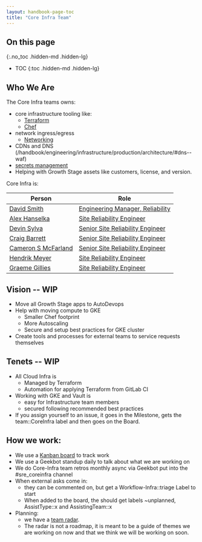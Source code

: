 ```yaml
---
layout: handbook-page-toc
title: "Core Infra Team"
---
```


## On this page
{:.no_toc .hidden-md .hidden-lg}

- TOC
{:toc .hidden-md .hidden-lg}

## Who We Are

The Core Infra teams owns:
* core infrastructure tooling like:
  * [Terraform](https://gitlab.com/gitlab-com/gitlab-com-infrastructure)
  * [Chef](/handbook/engineering/infrastructure/production/architecture/#chef-architecture)
* network ingress/egress
  * [Networking](/handbook/engineering/infrastructure/production/architecture/#internal-networking-scheme)
* CDNs and DNS (/handbook/engineering/infrastructure/production/architecture/#dns--waf)
* [secrets management](/handbook/engineering/infrastructure/production/architecture/#secrets-management) 
* Helping with Growth Stage assets like customers, license, and version.


Core Infra is:

| Person | Role |
| ------ | ------ |
|[David Smith](/company/team/#dawsmith)|[Engineering Manager, Reliability](/job-families/engineering/engineering-management-infrastructure/#engineering-manager-reliability)|
|[Alex Hanselka](/company/team/#ahanselka)|[Site Reliability Engineer](/job-families/engineering/site-reliability-engineer/)|
|[Devin Sylva](/company/team/#devin)|[Senior Site Reliability Engineer](/job-families/engineering/site-reliability-engineer/)|
|[Craig Barrett](/company/team/#craig)|[Senior Site Reliability Engineer](/job-families/engineering/site-reliability-engineer/)|
|[Cameron S McFarland](/company/team/#cmcfarland)|[Senior Site Reliability Engineer](/job-families/engineering/site-reliability-engineer/)|
|[Hendrik Meyer](/company/team/#T4cC0re)|[Site Reliability Engineer](/job-families/engineering/site-reliability-engineer/)|
|[Graeme Gillies](/company/team/#ggillies)|[Site Reliability Engineer](/job-families/engineering/site-reliability-engineer/)|


## Vision -- WIP
* Move all Growth Stage apps to AutoDevops
* Help with moving compute to GKE
  * Smaller Chef footprint
  * More Autoscaling 
  * Secure and setup best practices for GKE cluster
* Create tools and processes for external teams to service requests themselves


## Tenets -- WIP
* All Cloud Infra is 
  * Managed by Terraform
  * Automation for applying Terraform from GitLab CI
* Working with GKE and Vault is
  * easy for Infrastructure team members
  * secured following recommended best practices
* If you assign yourself to an issue, it goes in the Milestone, gets the team::CoreInfra label and then goes on the Board.

## How we work:
* We use a [Kanban board](https://gitlab.com/groups/gitlab-com/gl-infra/-/boards/1688496?milestone_title=%23started&label_name[]=team%3A%3ACore-Infra) to track work
* We use a Geekbot standup daily to talk about what we are working on
* We do Core-Infra team retros monthly async via Geekbot put into the #sre_coreinfra channel
* When external asks come in:
  * they can be commented on, but get a Workflow-Infra::triage Label to start
  * When added to the board, the should get labels ~unplanned, AssistType::x and AssistingTeam::x
* Planning: 
  * we have a [team radar](https://docs.google.com/drawings/d/1ohzs3lFCEGTDTg-cO0HNKvVHz1MCSIT54yAj4rr8gMc/edit).
  * The radar is not a roadmap, it is meant to be a guide of themes we are working on now and that we think we will be working on soon.
